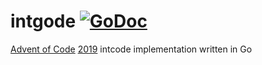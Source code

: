 # intgode [![GoDoc](https://godoc.org/github.com/aoktayd/intgode?status.svg)](https://godoc.org/github.com/aoktayd/intgode)

[Advent of Code](https://adventofcode.com) [2019](https://adventofcode.com/2019) intcode implementation written in Go
